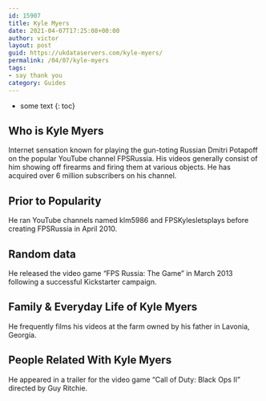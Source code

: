 ```yaml
---
id: 15907
title: Kyle Myers
date: 2021-04-07T17:25:08+00:00
author: victor
layout: post
guid: https://ukdataservers.com/kyle-myers/
permalink: /04/07/kyle-myers
tags:
- say thank you
category: Guides
---
```


* some text
{: toc}


## Who is Kyle Myers



Internet sensation known for playing the gun-toting Russian Dmitri Potapoff on the popular YouTube channel FPSRussia. His videos generally consist of him showing off firearms and firing them at various objects. He has acquired over 6 million subscribers on his channel.

                
                
                
## Prior to Popularity



He ran YouTube channels named klm5986 and FPSKylesletsplays before creating FPSRussia in April 2010.

                
                
                
## Random data



He released the video game &#8220;FPS Russia: The Game&#8221; in March 2013 following a successful Kickstarter campaign.

                
                
                
## Family & Everyday Life of Kyle Myers



He frequently films his videos at the farm owned by his father in Lavonia, Georgia.

                
                
                
## People Related With Kyle Myers



He appeared in a trailer for the video game &#8220;Call of Duty: Black Ops II&#8221; directed by Guy Ritchie.

                
              
            
          
          
          